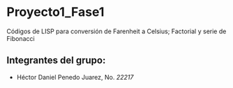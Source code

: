 # **Proyecto1_Fase1**
Códigos de LISP para conversión de Farenheit a Celsius; Factorial y serie de Fibonacci

## **Integrantes del grupo:**

- Héctor Daniel Penedo Juarez, No. *22217*
